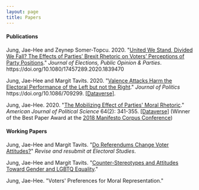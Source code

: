 ```yaml
---
layout: page
title: Papers
---
```


#### Publications

Jung, Jae-Hee and Zeynep Somer-Topcu. 2020. "[United We Stand, Divided We Fall? The Effects of Parties’ Brexit Rhetoric on Voters’ Perceptions of Party Positions](https://doi.org/10.1080/17457289.2020.1839470)." _Journal of Elections, Public Opinion & Parties_. https://<i></i>doi.org/10.1080/17457289.2020.1839470

Jung, Jae-Hee and Margit Tavits. 2020. "[Valence Attacks Harm the Electoral Performance of the Left but not the Right](https://doi.org/10.1086/709299)." _Journal of Politics_ https://<i></i>doi.org/10.1086/709299. [[Dataverse]](https://dataverse.harvard.edu/dataset.xhtml;jsessionid=6be1e4de9fa24c22a5b7981e7e1d?persistentId=doi%3A10.7910%2FDVN%2FHMI4WY&version=&q=&fileTypeGroupFacet=&fileAccess=Public&fileSortField=type).

Jung, Jae-Hee. 2020. "[The Mobilizing Effect of Parties' Moral Rhetoric](https://onlinelibrary.wiley.com/doi/full/10.1111/ajps.12476)." _American Journal of Political Science_ 64(2): 341-355. [[Dataverse]](https://dataverse.harvard.edu/dataset.xhtml?persistentId=doi:10.7910/DVN/6KPFOK) (Winner of the Best Paper Award at the [2018 Manifesto Corpus Conference](https://manifesto-project.wzb.eu/conference-2018))

#### Working Papers

Jung, Jae-Hee and Margit Tavits. "[Do Referendums Change Voter Attitudes?](https://www.dropbox.com/s/s63cf7b4rnsbkxe/JungTavits_referendum.pdf?dl=0)" _Revise and resubmit at Electoral Studies_.

Jung, Jae-Hee and Margit Tavits. "[Counter-Stereotypes and Attitudes Toward Gender and LGBTQ Equality](https://www.dropbox.com/s/3onr80kvfohkwyp/JungTavits_counterstereotypes.pdf?dl=0)."

Jung, Jae-Hee. "Voters' Preferences for Moral Representation."
